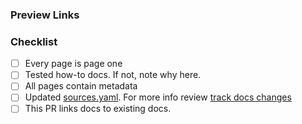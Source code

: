 
### Preview Links



### Checklist 

- [ ] Every page is page one
- [ ] Tested how-to docs. If not, note why here. 
- [ ] All pages contain metadata
- [ ] Updated [sources.yaml](https://github.com/Kong/developer.konghq.com/blob/main/tools/track-docs-changes/config/sources.yml). For more info review [track docs changes](https://github.com/Kong/developer.konghq.com/tree/main/tools/track-docs-changes)
- [ ] This PR links docs to existing docs. 
